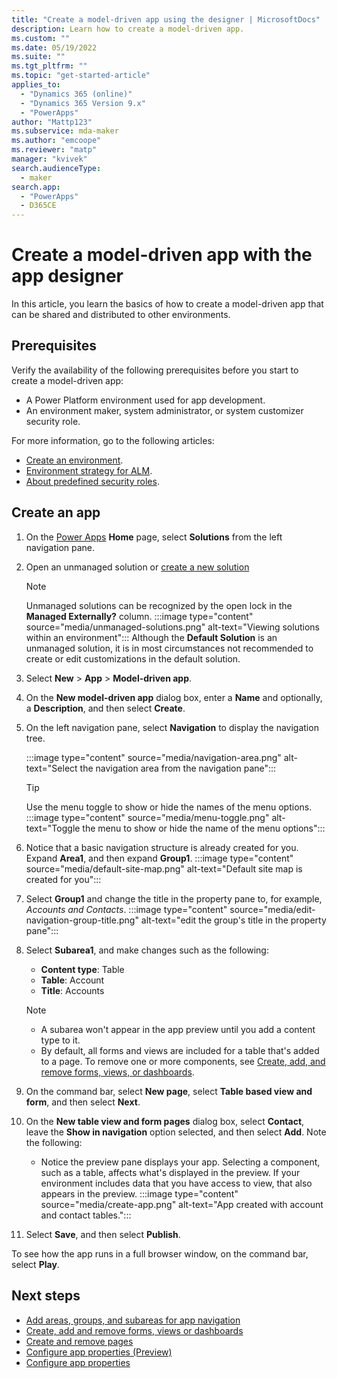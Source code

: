 ```yaml
---
title: "Create a model-driven app using the designer | MicrosoftDocs"
description: Learn how to create a model-driven app.
ms.custom: ""
ms.date: 05/19/2022
ms.suite: ""
ms.tgt_pltfrm: ""
ms.topic: "get-started-article"
applies_to: 
  - "Dynamics 365 (online)"
  - "Dynamics 365 Version 9.x"
  - "PowerApps"
author: "Mattp123"
ms.subservice: mda-maker
ms.author: "emcoope"
ms.reviewer: "matp"
manager: "kvivek"
search.audienceType: 
  - maker
search.app: 
  - "PowerApps"
  - D365CE
---
```

# Create a model-driven app with the app designer

In this article, you learn the basics of how to create a model-driven app that can be shared and distributed to other environments.

## Prerequisites

Verify the availability of the following prerequisites before you start to create a model-driven app:

- A Power Platform environment used for app development.
- An environment maker, system administrator, or system customizer security role.

For more information, go to the following articles:

- [Create an environment](/power-platform/admin/create-environment).
- [Environment strategy for ALM](/power-platform/alm/environment-strategy-alm).
- [About predefined security roles](share-model-driven-app.md#about-predefined-security-roles).

## Create an app

1. On the [Power Apps](https://make.powerapps.com/?utm_source=padocs&utm_medium=linkinadoc&utm_campaign=referralsfromdoc) **Home** page, select **Solutions** from the left navigation pane.

1. Open an unmanaged solution or [create a new solution](../data-platform/create-solution.md)
   > [!NOTE]   
   > Unmanaged solutions can be recognized by the open lock in the **Managed Externally?** column.
   > :::image type="content" source="media/unmanaged-solutions.png" alt-text="Viewing solutions within an environment":::
   > Although the **Default Solution** is an unmanaged solution, it is in most circumstances not recommended to create or edit customizations in the default solution.
1. Select **New** > **App** > **Model-driven app**.
1. On the **New model-driven app** dialog box, enter a **Name** and optionally, a **Description**, and then select **Create**.
1. On the left navigation pane, select **Navigation** to display the navigation tree. 

   :::image type="content" source="media/navigation-area.png" alt-text="Select the navigation area from the navigation pane":::
   > [!TIP]
   > Use the menu toggle to show or hide the names of the menu options. :::image type="content" source="media/menu-toggle.png" alt-text="Toggle the menu to show or hide the name of the menu options":::
1. Notice that a basic navigation structure is already created for you. Expand **Area1**, and then expand **Group1**.
   :::image type="content" source="media/default-site-map.png" alt-text="Default site map is created for you":::
1. Select **Group1** and change the title in the property pane to, for example, *Accounts and Contacts*. :::image type="content" source="media/edit-navigation-group-title.png" alt-text="edit the group's title in the property pane":::
1. Select **Subarea1**, and make changes such as the following:

   - **Content type**: Table
   - **Table**: Account
   - **Title**: Accounts

   > [!NOTE]
   >
   > - A subarea won't appear in the app preview until you add a content type to it.
   > - By default, all forms and views are included for a table that's added to a page. To remove one or more components, see [Create, add, and remove forms, views, or dashboards](create-add-remove-forms-views-dashboards.md).

1. On the command bar, select **New page**, select **Table based view and form**, and then select **Next**.
1. On the **New table view and form pages** dialog box, select **Contact**, leave the **Show in navigation** option selected, and then select **Add**. Note the following: 
   - Notice the preview pane displays your app. Selecting a component, such as a table, affects what's displayed in the preview. If your environment includes data that you have access to view, that also appears in the preview.
   :::image type="content" source="media/create-app.png" alt-text="App created with account and contact tables.":::
1. Select **Save**, and then select **Publish**.

To see how the app runs in a full browser window, on the command bar, select **Play**.

## Next steps

- [Add areas, groups, and subareas for app navigation](app-navigation.md)
- [Create, add and remove forms, views or dashboards](create-add-remove-forms-views-dashboards.md)
- [Create and remove pages](create-remove-pages.md)
- [Configure app properties (Preview)](app-properties.md)
- [Configure app properties](manage-app-properties.md)
